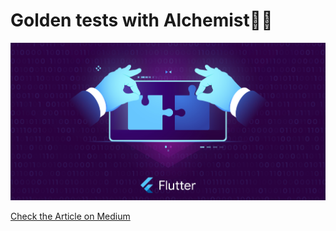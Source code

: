 # Golden tests with Alchemist🧙🏼

<p align="left">
    <a href="https://rouxguillaume.medium.com/list/tdd-in-flutter-64d0d5f07854" target="_blank">
        <img src="https://raw.githubusercontent.com/TesteurManiak/tdd_in_flutter/main/cover.jpg" alt="TDD in Flutter" width="600">
    </a>
</p>

[Check the Article on Medium](https://itnext.io/tdd-in-flutter-special-golden-tests-with-alchemist-ea8c96ff4dfe)